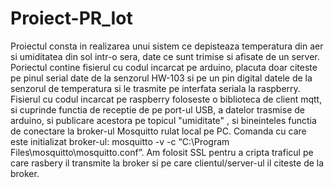 # Proiect-PR_Iot
Proiectul consta in realizarea unui sistem ce depisteaza temperatura din aer si umiditatea din sol intr-o sera, date ce sunt trimise si afisate de un server.
Poriectul contine fisierul cu codul incarcat pe arduino, placuta doar citeste pe pinul serial
date de la senzorul HW-103 si pe un pin digital datele de la senzorul de temperatura si le trasmite pe interfata seriala la raspberry.
Fisierul cu codul incarcat pe raspberry foloseste o biblioteca de client mqtt, si cuprinde functia de receptie de pe port-ul USB, a datelor trasmise de arduino, 
si publicare acestora pe topicul "umiditate" , si bineinteles functia de conectare la broker-ul Mosquitto rulat local pe PC.
Comanda cu care este initializat broker-ul: mosquitto -v -c “C:\Program Files\mosquitto\mosquitto.conf”.
Am folosit SSL pentru a cripta traficul pe care rasbery il transmite la broker si pe care clientul/server-ul il citeste de la broker.
